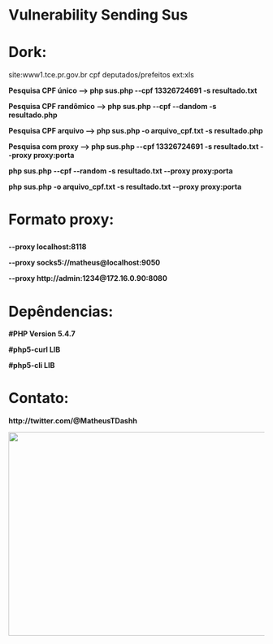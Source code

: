 <h1>Vulnerability Sending Sus</h1>

<h1>Dork:</h1>
site:www1.tce.pr.gov.br cpf deputados/prefeitos ext:xls

<b><p>Pesquisa CPF único     --> php sus.php --cpf 13326724691 -s resultado.txt</p></b>
<b><p>Pesquisa CPF randômico --> php sus.php --cpf --dandom -s resultado.php</p></b>
<b><p>Pesquisa CPF arquivo   --> php sus.php -o arquivo_cpf.txt -s resultado.php</p></b>
<b><p>Pesquisa com proxy     --> php sus.php --cpf 13326724691 -s resultado.txt --proxy proxy:porta</p></b>
<b><p>php sus.php --cpf --random -s resultado.txt --proxy proxy:porta</p></b>
<b><p>php sus.php -o arquivo_cpf.txt -s resultado.txt --proxy proxy:porta</p></b>

<h1><p>Formato proxy:</h1></p>
<b><p>--proxy localhost:8118</p></b>
<b><p>--proxy socks5://matheus@localhost:9050</p></b>
<b><p>--proxy http://admin:1234@172.16.0.90:8080</p></b>

<h1>Depêndencias:</h1>
<b><b><p>#PHP Version         5.4.7</p></b>
<b><p>#php5-curl           LIB</p></b>
<b><p>#php5-cli            LIB</p></b>

<h1>Contato:</h1>
<p>http://twitter.com/@MatheusTDashh</p>
<p><img width="650" height="400" src="http://i.imgur.com/fuNul5h.jpg"></p>
